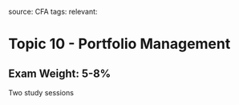 source: CFA
tags: 
relevant: 

# Topic 10 - Portfolio Management

## Exam Weight: 5-8%

Two study sessions
